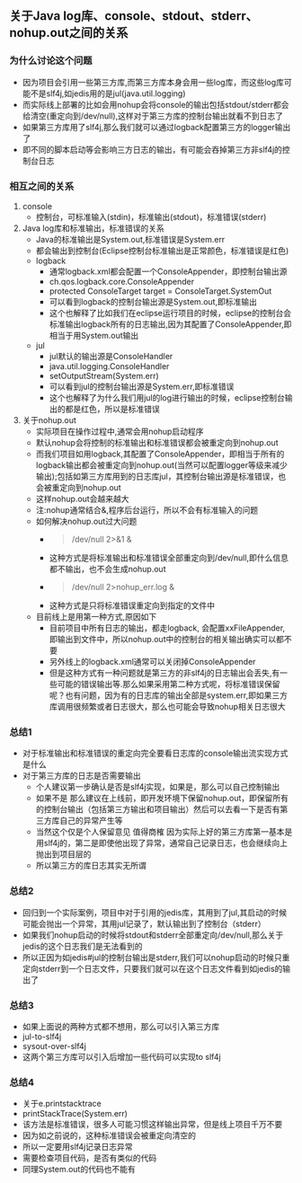 ## 关于Java log库、console、stdout、stderr、nohup.out之间的关系

### 为什么讨论这个问题
+ 因为项目会引用一些第三方库,而第三方库本身会用一些log库，而这些log库可能不是slf4j,如jedis用的是jul(java.util.logging)
+ 而实际线上部署的比如会用nohup会将console的输出包括stdout/stderr都会给清空(重定向到/dev/null),这样对于第三方库的控制台输出就看不到日志了
+ 如果第三方库用了slf4j,那么我们就可以通过logback配置第三方的logger输出了
+ 即不同的脚本启动等会影响三方日志的输出，有可能会吞掉第三方非slf4j的控制台日志

### 相互之间的关系
1. console
    * 控制台，可标准输入(stdin)，标准输出(stdout)，标准错误(stderr)
2. Java log库和标准输出，标准错误的关系
    * Java的标准输出是System.out,标准错误是System.err
    * 都会输出到控制台(Eclipse控制台标准输出是正常颜色，标准错误是红色)
    * logback
        + 通常logback.xml都会配置一个ConsoleAppender，即控制台输出源
        + ch.qos.logback.core.ConsoleAppender
        + protected ConsoleTarget target = ConsoleTarget.SystemOut
        + 可以看到logback的控制台输出源是System.out,即标准输出
        + 这个也解释了比如我们在eclipse运行项目的时候，eclipse的控制台会标准输出logback所有的日志输出,因为其配置了ConsoleAppender,即相当于用System.out输出
    * jul
        + jul默认的输出源是ConsoleHandler
        + java.util.logging.ConsoleHandler
        + setOutputStream(System.err)
        + 可以看到jul的控制台输出源是System.err,即标准错误
        + 这个也解释了为什么我们用jul的log进行输出的时候，eclipse控制台输出的都是红色，所以是标准错误
3. 关于nohup.out
    * 实际项目在操作过程中,通常会用nohup启动程序
    * 默认nohup会将控制的标准输出和标准错误都会被重定向到nohup.out
    * 而我们项目如用logback,其配置了ConsoleAppender，即相当于所有的logback输出都会被重定向到nohup.out(当然可以配置logger等级来减少输出);包括如第三方库用到的日志库jul，其控制台输出源是标准错误，也会被重定向到nohup.out
    * 这样nohup.out会越来越大
    * 注:nohup通常结合&,程序后台运行，所以不会有标准输入的问题
    * 如何解决nohup.out过大问题
        + >/dev/null 2>&1 &
        + 这种方式是将标准输出和标准错误全部重定向到/dev/null,即什么信息都不输出，也不会生成nohup.out
        + >/dev/null 2>nohup_err.log &
        + 这种方式是只将标准错误重定向到指定的文件中
    * 目前线上是用第一种方式,原因如下
        + 目前项目中所有日志的输出，都走logback, 会配置xxFileAppender,即输出到文件中，所以nohup.out中的控制台的相关输出确实可以都不要
        + 另外线上的logback.xml通常可以关闭掉ConsoleAppender
        + 但是这种方式有一种问题就是第三方的非slf4j的日志输出会丢失,有一些可能的错误输出等.那么如果采用第二种方式呢，将标准错误保留呢？也有问题，因为有的日志库的输出全部是system.err,即如果三方库调用很频繁或者日志很大，那么也可能会导致nohup相关日志很大

### 总结1
* 对于标准输出和标准错误的重定向完全要看日志库的console输出流实现方式是什么
* 对于第三方库的日志是否需要输出
    - 个人建议第一步确认是否是slf4j实现，如果是，那么可以自己控制输出
    - 如果不是 那么建议在上线前，即开发环境下保留nohup.out，即保留所有的控制台输出（包括第三方输出和项目输出）然后可以去看一下是否有第三方库自己的异常产生等
    - 当然这个仅是个人保留意见 值得商榷 因为实际上好的第三方库第一基本是用slf4j的，第二是即使他出现了异常，通常自己记录日志，也会继续向上抛出到项目层的
    - 所以第三方的库日志其实无所谓
### 总结2
* 回归到一个实际案例，项目中对于引用的jedis库，其用到了jul,其启动的时候可能会抛出一个异常，其用jul记录了，默认输出到了控制台（stderr）
* 如果我们nohup启动的时候将stdout和stderr全部重定向/dev/null,那么关于jedis的这个日志我们是无法看到的
* 所以正因为如jedis#jul的控制台输出是stderr,我们可以nohup启动的时候只重定向stderr到一个日志文件，只要我们就可以在这个日志文件看到如jedis的输出了

### 总结3
* 如果上面说的两种方式都不想用，那么可以引入第三方库
* jul-to-slf4j
* sysout-over-slf4j
* 这两个第三方库可以引入后增加一些代码可以实现to slf4j

### 总结4 
* 关于e.printstacktrace
* printStackTrace(System.err)
* 该方法是标准错误，很多人可能习惯这样输出异常，但是线上项目千万不要
* 因为如之前说的，这种标准错误会被重定向清空的
* 所以一定要用slf4j记录日志异常
* 需要检查项目代码，是否有类似的代码
* 同理System.out的代码也不能有